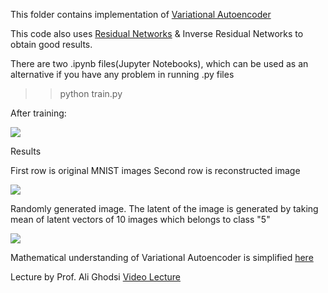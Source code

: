 This folder contains implementation of [Variational Autoencoder](https://arxiv.org/pdf/1312.6114.pdf)

This code also uses [Residual Networks](https://arxiv.org/pdf/1512.03385.pdf) & Inverse Residual Networks to obtain good results. 

There are two .ipynb files(Jupyter Notebooks), which can be used as an alternative if you have any problem in running .py files

>> python train.py

After training: 

![](https://i.imgur.com/RGoMAZR.png)

Results

First row is original MNIST images
Second row is reconstructed image

![](https://i.imgur.com/a5suZ66.png)

Randomly generated image. The latent of the image is generated by taking mean of latent vectors of 10 images which belongs to class "5"

![](https://i.imgur.com/Hb6OhDf.png)



Mathematical understanding of Variational Autoencoder is simplified [here](https://github.com/AndrewSpano/Disentangled_Variational_Autoencoder/blob/main/mathematical_analysis/vae_maths.pdf)

Lecture by Prof. Ali Ghodsi [Video Lecture](https://www.youtube.com/watch?v=uaaqyVS9-rM&t=1235s)
